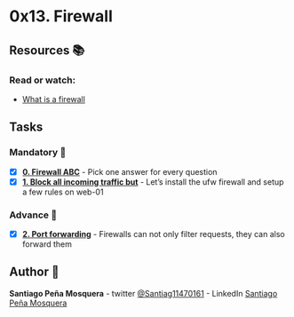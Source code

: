 # 0x13. Firewall
## Resources :books:
### Read or watch:

* [What is a firewall]()

## Tasks
### Mandatory :page_with_curl:
- [x] **[0. Firewall ABC](./0-firewall_ABC)** - Pick one answer for every question
- [x] **[1. Block all incoming traffic but](./1-block_all_incoming_traffic_but)** - Let’s install the ufw firewall and setup a few rules on web-01
### Advance :muscle:
- [x] **[2. Port forwarding](./100-port_forwarding)** - Firewalls can not only filter requests, they can also forward them
## Author :pencil:
**Santiago Peña Mosquera** - twitter [@Santiag11470161](https://twitter.com/Santiag11470161) - LinkedIn [Santiago Peña Mosquera](https://www.linkedin.com/in/santiago-pe%C3%B1a-mosquera-abaa20196/)
